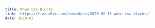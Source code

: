 ```yaml
---
title: When CSS Blocks
link: 'https://timkadlec.com/remembers/2020-02-13-when-css-blocks/'
date: 2020-02
---
```


